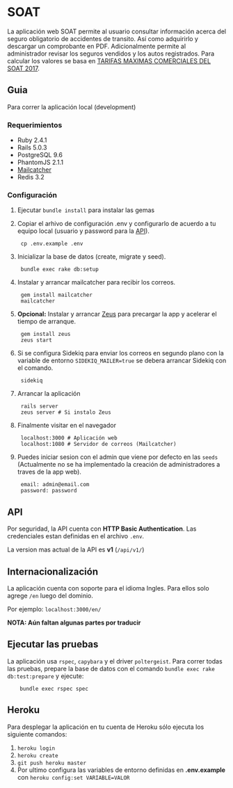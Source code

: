 # SOAT

La aplicación web SOAT permite al usuario consultar información acerca del seguro obligatorio de accidentes de transito. Así como adquirirlo y descargar un comprobante en PDF.
Adicionalmente permite al administrador revisar los seguros vendidos y los autos registrados.
Para calcular los valores se basa en [TARIFAS MAXIMAS COMERCIALES DEL SOAT 2017](http://www.fasecolda.com/files/1114/8406/4009/Tarifas_soat_2016C004-09.pdf).

## Guia

Para correr la aplicación local (development)

### Requerimientos

* Ruby 2.4.1
* Rails 5.0.3
* PostgreSQL 9.6
* PhantomJS 2.1.1
* [Mailcatcher](https://mailcatcher.me/)
* Redis 3.2

### Configuración

1. Ejecutar `bundle install` para instalar las gemas
2. Copiar el arhivo de configuración .env y configurarlo de acuerdo a tu equipo local (usuario y password para la [API](#api)).

        cp .env.example .env

3. Inicializar la base de datos (create, migrate y seed).

        bundle exec rake db:setup

4. Instalar y arrancar mailcatcher para recibir los correos.

        gem install mailcatcher
        mailcatcher

5. **Opcional:** Instalar y arrancar [Zeus](https://github.com/burke/zeus) para precargar la app y acelerar el tiempo de arranque.

        gem install zeus
        zeus start

6. Si se configura Sidekiq para enviar los correos en segundo plano con la variable de entorno `SIDEKIQ_MAILER=true` se debera arrancar Sidekiq con el comando.

        sidekiq

7. Arrancar la aplicación

        rails server
        zeus server # Si instalo Zeus

8. Finalmente visitar en el navegador

        localhost:3000 # Aplicación web
        localhost:1080 # Servidor de correos (Mailcatcher)

9. Puedes iniciar sesion con el admin que viene por defecto en las `seeds` (Actualmente no se ha implementado la creación de administradores a traves de la app web).

        email: admin@email.com
        password: password

## API

Por seguridad, la API cuenta con **HTTP Basic Authentication**. Las credenciales estan definidas en el archivo `.env`.

La version mas actual de la API es **v1** (`/api/v1/`)

## Internacionalización

La aplicación cuenta con soporte para el idioma Ingles. Para ellos solo agrege `/en` luego del dominio.

Por ejemplo: `localhost:3000/en/`

**NOTA: Aún faltan algunas partes por traducir**

## Ejecutar las pruebas

La aplicación usa `rspec`, `capybara` y el driver `poltergeist`. Para correr todas las pruebas, prepare la base de datos con el comando `bundle exec rake db:test:prepare` y ejecute:

        bundle exec rspec spec

## Heroku

Para desplegar la aplicación en tu cuenta de Heroku sólo ejecuta los siguiente comandos:

1. `heroku login`
2. `heroku create`
3. `git push heroku master`
4. Por ultimo configura las variables de entorno definidas en **.env.example** con `heroku config:set VARIABLE=VALOR`
